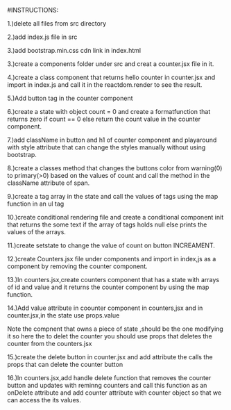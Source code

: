 #INSTRUCTIONS:

1.)delete all files from src directory

2.)add index.js file in src

3.)add bootstrap.min.css cdn link in index.html

3.)create a components folder under src and creat a counter.jsx file in it.

4.)create a class component that returns hello counter in counter.jsx and import in  index.js and call it in the reactdom.render to see the result.

5.)Add button tag in the counter component

6.)create a state with object count = 0 and create a formatfunction that returns zero if count == 0 else return the count value in the counter component.

7.)add className in button and h1 of counter component and playaround with style attribute that can change the styles manually without using bootstrap.

8.)create a classes method that changes the buttons color from warning(0) to primary(>0) based on the values of count and call the method in the className attribute of span.

9.)create a tag array in the state and call the values of tags using the map function in an ul tag

10.)create conditional rendering file and create a conditional component init that returns the some text if the array of tags holds null else prints the values of the arrays.

11.)create setstate to change the value of count on button INCREAMENT.

12.)create Counters.jsx file under components and import in index,js as  a component by removing the counter component.

13.)In counters.jsx,create counters component that has a state with arrays of id and value and it returns the counter component by using the map function.

14.)Add value attribute in coounter component in counters,jsx and in counter.jsx,in the state use props.value

Note the compnent that   owns a piece of state ,should be the one modifying it so here the to delet the counter you should use props that deletes the counter from the counters.jsx 

15.)create the delete  button in counter.jsx and add attribute the calls the props that can delete the counter button

16.)In counters.jsx,add handle delete function that removes the counter button and updates with reminng counters and call this function as an onDelete attribute  and add counter attribute with counter object so that we can access the its values.